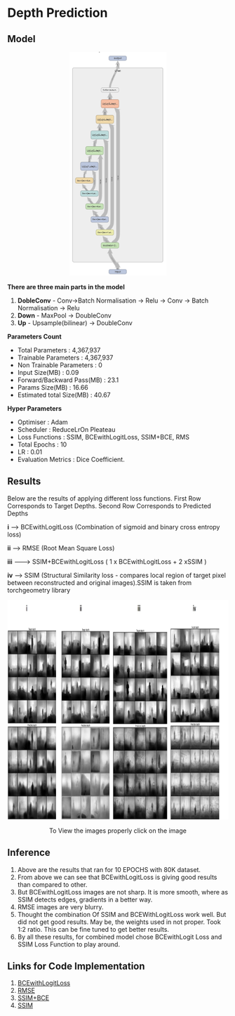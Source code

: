 # **Depth Prediction**

## **Model**


<p align="center"><img src = "https://github.com/Sushmitha-Katti/Monocular-Depth-Estimation-and-Segmentation/blob/master/Assets/unet-depth.png"></p>

**There are three main parts in the model**
1. **DobleConv** - Conv->Batch Normalisation -> Relu -> Conv -> Batch Normalisation -> Relu
2. **Down** - MaxPool -> DoubleConv
3. **Up** - Upsample(bilinear) -> DoubleConv

**Parameters Count**
* Total Parameters : 4,367,937
* Trainable Parameters : 4,367,937
* Non Trainable Parameters : 0
* Input Size(MB) : 0.09
* Forward/Backward Pass(MB) : 23.1
* Params Size(MB) : 16.66
* Estimated total Size(MB) : 40.67

**Hyper Parameters** 
* Optimiser : Adam
* Scheduler : ReduceLrOn Pleateau
* Loss Functions : SSIM, BCEwithLogitLoss, SSIM+BCE, RMS
* Total Epochs : 10
* LR : 0.01
* Evaluation Metrics : Dice Coefficient.


## **Results**

Below are the results of applying different loss functions. First Row Corresponds to Target Depths. Second Row Corresponds to Predicted Depths

**i** --> BCEwithLogitLoss   (Combination of sigmoid and binary cross entropy loss)

**ii** --> RMSE    (Root Mean Square Loss)

**iii** ---> SSIM+BCEwithLogitLoss ( 1 x BCEwithLogitLoss + 2 xSSIM ) 

**iv** --> SSIM (Structural Similarity loss - compares local region of target pixel between reconstructed and original images).SSIM is taken from torchgeometry library

<p align = "center"><img height = "500" src = "https://github.com/Sushmitha-Katti/Monocular-Depth-Estimation-and-Segmentation/blob/master/Assets/depth.jpg"</p>
<p align = "center">To View the images properly click on the image</p>
  
## **Inference**

1. Above are the results that ran for 10 EPOCHS with 80K dataset. 
2. From above we can see that BCEwithLogitLoss is giving good results than compared to other.
3. But BCEwithLogitLoss images are not sharp. It is more smooth, where as SSIM detects edges, gradients in a better way.
4. RMSE images are very blurry.
5. Thought the combination Of SSIM and BCEWithLogitLoss work well. But did not get good results. May be, the weights used in not proper. Took 1:2 ratio. This can be fine tuned to get better results.
6. By all these results, for combined model chose BCEwithLogit Loss and SSIM Loss Function to play around.

## **Links for Code Implementation**
1. [BCEwithLogitLoss](https://github.com/Sushmitha-Katti/Monocular-Depth-Estimation-and-Segmentation/blob/master/Depth/Depth_BCE.ipynb)
2. [RMSE](https://github.com/Sushmitha-Katti/Monocular-Depth-Estimation-and-Segmentation/blob/master/Depth/Depth_RMSE.ipynb)
3. [SSIM+BCE](https://github.com/Sushmitha-Katti/Monocular-Depth-Estimation-and-Segmentation/blob/master/Depth/Depth_SSIM%2BBCE.ipynb)
4. [SSIM](https://github.com/Sushmitha-Katti/Monocular-Depth-Estimation-and-Segmentation/blob/master/Depth/Depth_SSIM.ipynb)

  





